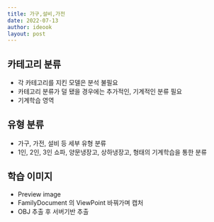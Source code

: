 ```yaml
---
title: 가구,설비,가전
date: 2022-07-13
author: ideook
layout: post
---
```


## 카테고리 분류
- 각 카테고리를 지킨 모델은 분석 불필요
- 카테고리 분류가 덜 됐을 경우에는 추가적인, 기계적인 분류 필요
- 기계학습 영역

## 유형 분류
- 가구, 가전, 설비 등 세부 유형 분류
- 1인, 2인, 3인 쇼파, 양문냉장고, 상하냉장고, 형태의 기계학습을 통한 분류

## 학습 이미지
- Preview image
- FamilyDocument 의 ViewPoint 바꿔가며 캡처
- OBJ 추출 후 서버기반 추출

